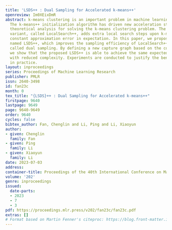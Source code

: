 ```yaml
---
title: 'LSDS++ : Dual Sampling for Accelerated k-means++'
openreview: Im0XEixDmR
abstract: k-means clustering is an important problem in machine learning and statistics.
  The k-means++ initialization algorithm has driven new acceleration strategies and
  theoretical analysis for solving the k-means clustering problem. The state-of-the-art
  variant, called LocalSearch++, adds extra local search steps upon k-means++ to achieve
  constant approximation error in expectation. In this paper, we propose a new variant
  named LSDS++, which improves the sampling efficiency of LocalSearch++ via a strategy
  called dual sampling. By defining a new capture graph based on the concept of coreset,
  we show that the proposed LSDS++ is able to achieve the same expected constant error
  with reduced complexity. Experiments are conducted to justify the benefit of LSDS++
  in practice.
layout: inproceedings
series: Proceedings of Machine Learning Research
publisher: PMLR
issn: 2640-3498
id: fan23c
month: 0
tex_title: "{LSDS}++ : Dual Sampling for Accelerated k-means++"
firstpage: 9640
lastpage: 9649
page: 9640-9649
order: 9640
cycles: false
bibtex_author: Fan, Chenglin and Li, Ping and Li, Xiaoyun
author:
- given: Chenglin
  family: Fan
- given: Ping
  family: Li
- given: Xiaoyun
  family: Li
date: 2023-07-03
address: 
container-title: Proceedings of the 40th International Conference on Machine Learning
volume: '202'
genre: inproceedings
issued:
  date-parts:
  - 2023
  - 7
  - 3
pdf: https://proceedings.mlr.press/v202/fan23c/fan23c.pdf
extras: []
# Format based on Martin Fenner's citeproc: https://blog.front-matter.io/posts/citeproc-yaml-for-bibliographies/
---
```

